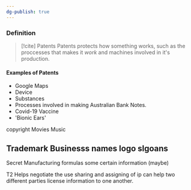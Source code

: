 ```yaml
---
dg-publish: true
---
```


### Definition
>[!cite] Patents
>Patents protects how something works, such as the proccesses that makes it *work* and machines involved in it's production.

#### Examples of Patents
- Google Maps
- Device
- Substances
- Processes involved in making Australian Bank Notes.
- Covid-19 Vaccine
- 'Bionic Ears'


copyright
Movies
Music

Trademark
Businesss names
logo
slgoans
-

Secret
Manufacturing 
formulas
some certain information (maybe)

T2
Helps negotiate the use sharing and assigning of ip can help two different parties license information to one another.